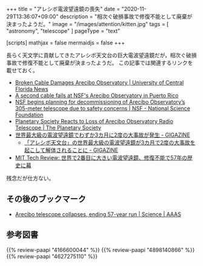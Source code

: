 +++
title = "アレシボ電波望遠鏡の喪失"
date =  "2020-11-29T13:36:07+09:00"
description = "相次ぐ破損事故で修復不能として廃棄が決まったようだ。"
image = "/images/attention/kitten.jpg"
tags = [ "astronomy", "telescope" ]
pageType = "text"

[scripts]
  mathjax = false
  mermaidjs = false
+++

長らく天文学に貢献してきたアレシボ天文台の巨大電波望遠鏡だが，相次ぐ破損事故で修復不能として廃棄が決まったようだ。
この記事では関連するリンクを載せておく。

- [Broken Cable Damages Arecibo Observatory | University of Central Florida News](https://www.ucf.edu/news/broken-cable-damages-arecibo-observatory/)
- [A second cable fails at NSF's Arecibo Observatory in Puerto Rico](https://phys.org/news/2020-11-cable-nsf-arecibo-observatory-puerto.html)
- [NSF begins planning for decommissioning of Arecibo Observatory’s 305-meter telescope due to safety concerns | NSF - National Science Foundation](https://www.nsf.gov/news/news_summ.jsp?cntn_id=301674)
- [Planetary Society Reacts to Loss of Arecibo Observatory Radio Telescope | The Planetary Society](https://www.planetary.org/articles/planetary-society-arecibo-reaction)
- [世界最大級の電波望遠鏡でわずか3カ月に2度の大事故が発生 - GIGAZINE](https://gigazine.net/news/20201112-arecibo-observatory-broken-again/)
    - [「アレシボ天文台」の世界最大級の電波望遠鏡が3カ月で2度の大事故を起こして解体されることに - GIGAZINE](https://gigazine.net/news/20201120-arecibo-telescope-demolished/)
- [MIT Tech Review: 世界で2番目に大きい電波望遠鏡、修復不能で57年の歴史に幕](https://www.technologyreview.jp/s/225902/the-second-largest-radio-telescope-in-the-world-is-shutting-down/)

残念だが仕方ない。

## その後のブックマーク

- [Arecibo telescope collapses, ending 57-year run | Science | AAAS](https://www.sciencemag.org/news/2020/12/arecibo-telescope-collapses-ending-57-year-run)

## 参考図書

{{% review-paapi "4166600044" %}} <!-- ファースト・コンタクト -->
{{% review-paapi "4898140866" %}} <!-- SETI@homeファンブック -->
{{% review-paapi "4627275110" %}} <!-- 天体物理学 -->
